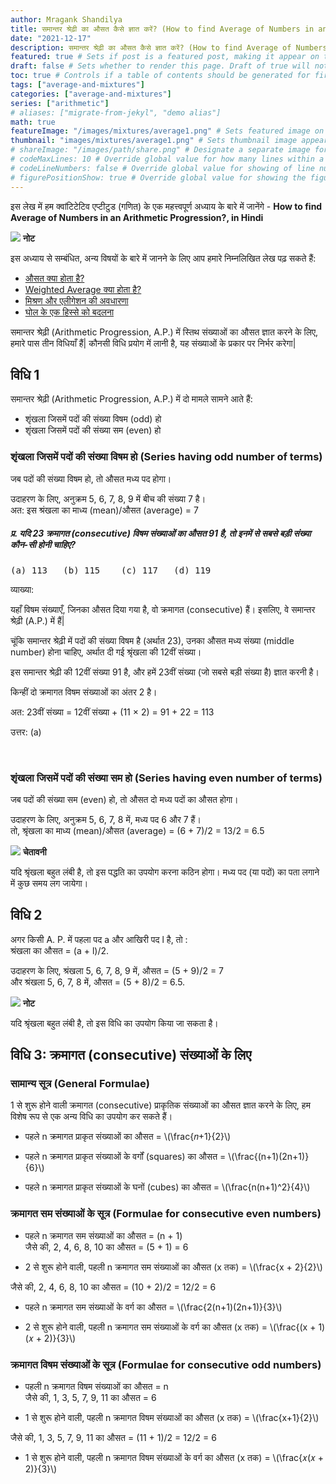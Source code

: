 ```yaml
---
author: Mragank Shandilya
title: समान्तर श्रेढ़ी का औसत कैसे ज्ञात करें? (How to find Average of Numbers in an Arithmetic Progression?)
date: "2021-12-17"
description: समान्तर श्रेढ़ी का औसत कैसे ज्ञात करें? (How to find Average of Numbers in an Arithmetic Progression?) # Description used for search engine.
featured: true # Sets if post is a featured post, making it appear on the sidebar. A featured post won't be listed on the sidebar if it's the current page
draft: false # Sets whether to render this page. Draft of true will not be rendered.
toc: true # Controls if a table of contents should be generated for first-level links automatically.
tags: ["average-and-mixtures"]
categories: ["average-and-mixtures"]
series: ["arithmetic"]
# aliases: ["migrate-from-jekyl", "demo alias"]
math: true
featureImage: "/images/mixtures/average1.png" # Sets featured image on blog post.
thumbnail: "images/mixtures/average1.png" # Sets thumbnail image appearing inside card on homepage. I will keep it the same as featureImage.
# shareImage: "/images/path/share.png" # Designate a separate image for social media sharing.
# codeMaxLines: 10 # Override global value for how many lines within a code block before auto-collapsing.
# codeLineNumbers: false # Override global value for showing of line numbers within code block.
# figurePositionShow: true # Override global value for showing the figure label.
---
```


इस लेख में हम क्वांटिटेटिव एप्टीटुड (गणित) के एक महत्त्वपूर्ण अध्याय के बारे में जानेंगे - <strong>How to find Average of Numbers in an Arithmetic Progression?, in Hindi</strong>

<div class="toc-mak">
  <img src="../../../images/pencil.png">
  <b>नोट</b><br>

इस अध्याय से सम्बंधित, अन्य विषयों के बारे में जानने के लिए आप हमारे निम्नलिखित लेख पढ़ सकते हैं: 

* <a href="../what-is-average" title="Average, Mixtures and Alligation" class="mak-link">औसत क्या होता है?</a> 
* <a href="../what-is-weighted-average" title="Average, Mixtures and Alligation" class="mak-link">Weighted Average क्या होता है?</a> 
* <a href="../mixtures-and-alligation-in-maths" title="Average, Mixtures and Alligation" class="mak-link">मिश्रण और एलीगेशन की अवधारणा</a> 
* <a href="../replacement-of-part-of-solution-in-maths" title="Average, Mixtures and Alligation" class="mak-link">घोल के एक हिस्से को बदलना</a> 
</div>

समान्तर श्रेढ़ी (Arithmetic Progression, A.P.) में स्तिथ संख्याओं का औसत ज्ञात करने के लिए, हमारे पास तीन विधियाँ हैं| कौनसी विधि प्रयोग में लानी है, यह संख्याओं के प्रकार पर निर्भर करेगा| 

## विधि 1

समान्तर श्रेढ़ी (Arithmetic Progression, A.P.) में दो मामले सामने आते हैं:

* शृंखला जिसमें पदों की संख्या विषम (odd) हो
* शृंखला जिसमें पदों की संख्या सम (even) हो

### शृंखला जिसमें पदों की संख्या विषम हो (Series having odd number of terms)

जब पदों की संख्या विषम हो, तो औसत मध्य पद होगा।

उदाहरण के लिए, अनुक्रम 5, 6, 7, 8, 9 में बीच की संख्या 7 है। <br>
अत: इस श्रंखला का माध्य (mean)/औसत (average) = 7

##### प्र. यदि 23 क्रमागत (consecutive) विषम संख्याओं का औसत 91 है, तो इनमें से सबसे बड़ी संख्या कौन-सी होनी चाहिए?
<pre>(a) 113   (b) 115    (c) 117   (d) 119</pre>

व्याख्या:<br>
<div class="Exp">

यहाँ विषम संख्याएँ, जिनका औसत दिया गया है, वो क्रमागत (consecutive) हैं। इसलिए, वे समान्तर श्रेढ़ी (A.P.) में हैं| 

चूंकि समान्तर श्रेढ़ी में पदों की संख्या विषम है (अर्थात 23), उनका औसत मध्य संख्या (middle number) होना चाहिए, अर्थात दी गई श्रृंखला की 12वीं संख्या।

इस समान्तर श्रेढ़ी की 12वीं संख्या 91 है, और हमें 23वीं संख्या (जो सबसे बड़ी संख्या है) ज्ञात करनी है।

किन्हीं दो क्रमागत विषम संख्याओं का अंतर 2 है।

अत: 23वीं संख्या = 12वीं संख्या + (11 × 2) = 91 + 22 = 113

उत्तर: (a)
</div> <br>

### शृंखला जिसमें पदों की संख्या सम हो (Series having even number of terms)

जब पदों की संख्या सम (even) हो, तो औसत दो मध्य पदों का औसत होगा।

उदाहरण के लिए, अनुक्रम 5, 6, 7, 8 में, मध्य पद 6 और 7 हैं। <br>
तो, श्रृंखला का माध्य (mean)/औसत (average) = (6 + 7)/2 = 13/2 = 6.5

<div class="danger-mak">
  <img src="../../../images/warning.png">
  <b>चेतावनी</b><br>

यदि श्रृंखला बहुत लंबी है, तो इस पद्धति का उपयोग करना कठिन होगा। मध्य पद (या पदों) का पता लगाने में कुछ समय लग जायेगा। 
</div>


## विधि 2

अगर किसी A. P. में पहला पद a और आखिरी पद l है, तो : <br>
श्रंखला का औसत = (a + l)/2.

उदाहरण के लिए, श्रंखला 5, 6, 7, 8, 9 में, औसत = (5 + 9)/2 = 7 <br>
और श्रंखला 5, 6, 7, 8 में, औसत = (5 + 8)/2 = 6.5.

<div class="toc-mak">
  <img src="../../../images/pencil.png">
  <b>नोट</b><br>

यदि श्रृंखला बहुत लंबी है, तो इस विधि का उपयोग किया जा सकता है।
</div>


## विधि 3: क्रमागत (consecutive) संख्याओं के लिए

### सामान्य सूत्र (General Formulae)

1 से शुरू होने वाली क्रमागत (consecutive) प्राकृतिक संख्याओं का औसत ज्ञात करने के लिए, हम विशेष रूप से एक अन्य विधि का उपयोग कर सकते हैं।

* <p> पहले n क्रमागत प्राकृत संख्याओं का औसत = \(\frac{𝑛+1}{2}\) </p>

* <p> पहले n क्रमागत प्राकृत संख्याओं के वर्गों (squares) का औसत = \(\frac{(n+1)(2n+1)}{6}\) </p>

* <p> पहले n क्रमागत प्राकृत संख्याओं के घनों (cubes) का औसत = \(\frac{n(n+1)^2}{4}\) </p>

### क्रमागत सम संख्याओं के सूत्र (Formulae for consecutive even numbers)

* पहले n क्रमागत सम संख्याओं का औसत = (n + 1) <br>
जैसे की, 2, 4, 6, 8, 10 का औसत = (5 + 1) = 6

* <p> 2 से शुरू होने वाली, पहली n क्रमागत सम संख्याओं का औसत (x तक) = \(\frac{x + 2}{2}\) <br>  
जैसे की, 2, 4, 6, 8, 10 का औसत = (10 + 2)/2 = 12/2 = 6 </p>

* <p> पहले n क्रमागत सम संख्याओं के वर्ग का औसत = \(\frac{2(n+1)(2n+1)}{3}\) </p>

* <p> 2 से शुरू होने वाली, पहली n क्रमागत सम संख्याओं के वर्ग का औसत (x तक) = \(\frac{(x + 1) (𝑥 + 2)}{3}\) </p>

### क्रमागत विषम संख्याओं के सूत्र (Formulae for consecutive odd numbers)

* पहली n क्रमागत विषम संख्याओं का औसत = n <br>
जैसे की, 1, 3, 5, 7, 9, 11 का औसत = 6

* <p> 1 से शुरू होने वाली, पहली n क्रमागत विषम संख्याओं का औसत (x तक) = \(\frac{x+1}{2}\) <br>
जैसे की, 1, 3, 5, 7, 9, 11 का औसत = (11 + 1)/2 = 12/2 = 6 </p>

* <p> 1 से शुरू होने वाली, पहली n क्रमागत विषम संख्याओं के वर्ग का औसत (x तक) = \(\frac{𝑥(𝑥 + 2)}{3}\) </p>

